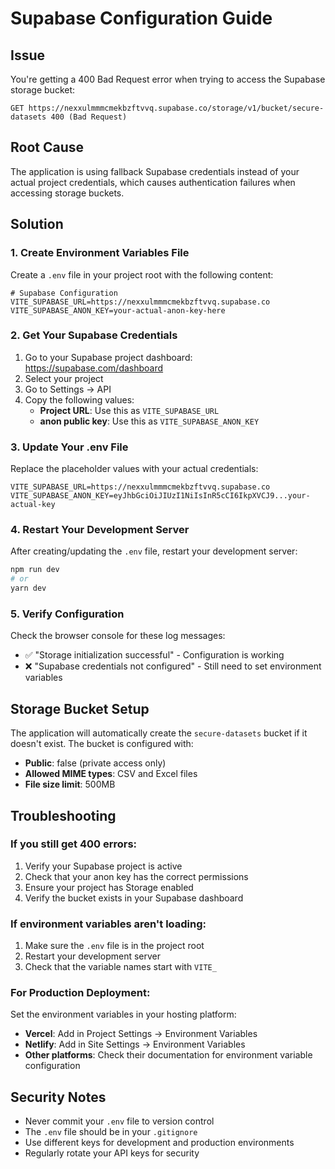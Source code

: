 # Supabase Configuration Guide

## Issue
You're getting a 400 Bad Request error when trying to access the Supabase storage bucket:
```
GET https://nexxulmmmcmekbzftvvq.supabase.co/storage/v1/bucket/secure-datasets 400 (Bad Request)
```

## Root Cause
The application is using fallback Supabase credentials instead of your actual project credentials, which causes authentication failures when accessing storage buckets.

## Solution

### 1. Create Environment Variables File
Create a `.env` file in your project root with the following content:

```env
# Supabase Configuration
VITE_SUPABASE_URL=https://nexxulmmmcmekbzftvvq.supabase.co
VITE_SUPABASE_ANON_KEY=your-actual-anon-key-here
```

### 2. Get Your Supabase Credentials

1. Go to your Supabase project dashboard: https://supabase.com/dashboard
2. Select your project
3. Go to Settings → API
4. Copy the following values:
   - **Project URL**: Use this as `VITE_SUPABASE_URL`
   - **anon public key**: Use this as `VITE_SUPABASE_ANON_KEY`

### 3. Update Your .env File
Replace the placeholder values with your actual credentials:

```env
VITE_SUPABASE_URL=https://nexxulmmmcmekbzftvvq.supabase.co
VITE_SUPABASE_ANON_KEY=eyJhbGciOiJIUzI1NiIsInR5cCI6IkpXVCJ9...your-actual-key
```

### 4. Restart Your Development Server
After creating/updating the `.env` file, restart your development server:

```bash
npm run dev
# or
yarn dev
```

### 5. Verify Configuration
Check the browser console for these log messages:
- ✅ "Storage initialization successful" - Configuration is working
- ❌ "Supabase credentials not configured" - Still need to set environment variables

## Storage Bucket Setup

The application will automatically create the `secure-datasets` bucket if it doesn't exist. The bucket is configured with:

- **Public**: false (private access only)
- **Allowed MIME types**: CSV and Excel files
- **File size limit**: 500MB

## Troubleshooting

### If you still get 400 errors:
1. Verify your Supabase project is active
2. Check that your anon key has the correct permissions
3. Ensure your project has Storage enabled
4. Verify the bucket exists in your Supabase dashboard

### If environment variables aren't loading:
1. Make sure the `.env` file is in the project root
2. Restart your development server
3. Check that the variable names start with `VITE_`

### For Production Deployment:
Set the environment variables in your hosting platform:
- **Vercel**: Add in Project Settings → Environment Variables
- **Netlify**: Add in Site Settings → Environment Variables
- **Other platforms**: Check their documentation for environment variable configuration

## Security Notes

- Never commit your `.env` file to version control
- The `.env` file should be in your `.gitignore`
- Use different keys for development and production environments
- Regularly rotate your API keys for security 